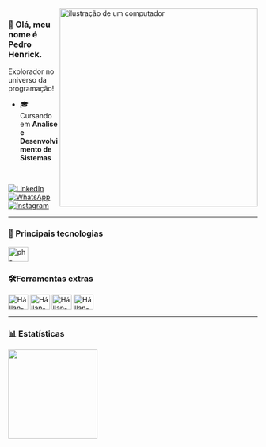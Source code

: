 <img src="https://raw.githubusercontent.com/MicaelliMedeiros/micaellimedeiros/master/image/computer-illustration.png" alt="ilustração de um computador" min-width="400px" max-width="400px" width="400px" align="right">

### 👋 Olá, meu nome é Pedro Henrick.
<p>Explorador no universo da programação!</p>

- 🎓 Cursando em **Analise e Desenvolvimento de Sistemas**

<br>
<p align="left">
  <a href="https://www.linkedin.com/in/pedro-henrickzx/" title="LinkedIn">
  <img src="https://img.shields.io/badge/-Linkedin-0e76a8?style=flat-square&logo=Linkedin&logoColor=white&link=/" alt="LinkedIn"/></a>

  <a href="mailto:pedrohenricklg@gmail.com" title="Gmail">
  <img src="https://img.shields.io/badge/-gmail-f00?style=flat-square&labelColor=f00&logo=gmail&logoColor=white&link=" alt="WhatsApp"/></a>
  <a href="https://www.instagram.com/pedrohenricklg/" title="Instagram">
    <img src="https://img.shields.io/badge/-Instagram-DF0174?style=flat-square&labelColor=DF0174&logo=instagram&logoColor=white&link=" alt="Instagram"/>
  </a>
</p>

<hr>


### 🚀 Principais tecnologias
  
<div style="display: inline_block">
  <img align="center" alt="ph-Python" height="30" width="40" src="https://cdn.jsdelivr.net/gh/devicons/devicon/icons/python/python-original.svg">


### 🛠️Ferramentas extras

<div>
  <img align="center" alt="Hállan-Csharp" height="30" width="40" src="https://cdn.jsdelivr.net/gh/devicons/devicon/icons/vscode/vscode-original.svg">
  <img align="center" alt="Hállan-Csharp" height="30" width="40" src="https://cdn.jsdelivr.net/gh/devicons/devicon/icons/photoshop/photoshop-plain.svg">
  <img align="center" alt="Hállan-Ts" height="30" width="40" src="https://cdn.jsdelivr.net/gh/devicons/devicon/icons/figma/figma-original.svg">
  <img align="center" alt="Hállan-Csharp" height="30" width="40" src="https://cdn.jsdelivr.net/gh/devicons/devicon/icons/git/git-original.svg">
</div>
<hr>

### 📊 Estatísticas

<img height="180em" src="https://github-readme-stats.vercel.app/api/top-langs/?username=hallan-n&layout=compact&langs_count=8&theme=tokyonight"/>
